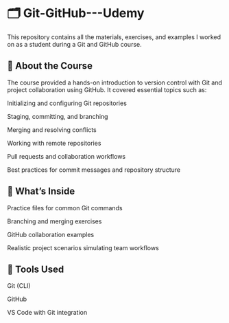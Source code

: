 # 🗂️ Git-GitHub---Udemy
This repository contains all the materials, exercises, and examples I worked on as a student during a Git and GitHub course.

## 📘 About the Course
The course provided a hands-on introduction to version control with Git and project collaboration using GitHub. It covered essential topics such as:

Initializing and configuring Git repositories

Staging, committing, and branching

Merging and resolving conflicts

Working with remote repositories

Pull requests and collaboration workflows

Best practices for commit messages and repository structure

## 📁 What’s Inside
Practice files for common Git commands

Branching and merging exercises

GitHub collaboration examples

Realistic project scenarios simulating team workflows

## 🧰 Tools Used
Git (CLI)

GitHub

VS Code with Git integration